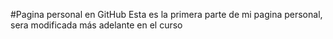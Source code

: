 #Pagina personal en  GitHub
Esta es la primera parte de mi pagina personal, sera modificada más adelante en el curso